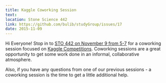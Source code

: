 ```yaml
---
title: Kaggle Coworking Session
text: 
location: Stone Science 442
link: https://github.com/bulib/studyGroup/issues/17
date: 2015-11-09
---
```


Hi Everyone! Stop in to [STO 442 on November 9 from 5-7](https://github.com/bulib/studyGroup/issues/17) for a coworking session focused on [Kaggle Competitions](https://www.kaggle.com/competitions). Coworking sessions are a great opportunity to get some work done in an informal, collaborative atmosphere. 

Also, if you have any questions from one of our previous sessions - a coworking session is the time to get a little additional help.  